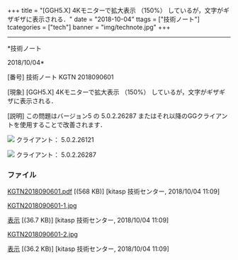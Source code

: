 ﻿+++
title = "[GGH5.X] 4Kモニターで拡大表示 （150%） しているが，文字がギザギザに表示される．"
date = "2018-10-04"
ttags = ["技術ノート"]
tcategories = ["tech"]
banner = "img/technote.jpg"
+++

-----------------------------------------------------------------------------------------------------------------------------

*技術ノート

2018/10/04*


[番号]
技術ノート KGTN 2018090601

[現象]
[GGH5.X] 4Kモニターで拡大表示 （150%）
しているが，文字がギザギザに表示される．

[説明]
この問題はバージョン5 の 5.0.2.26287
またはそれ以降のGGクライアントを使用することで改善されます．

![](http://techreport.kitasp.net/attachments/download/4146/KGTN2018090601-1.jpg)
クライアント： 5.0.2.26121

![](http://techreport.kitasp.net/attachments/download/4147/KGTN2018090601-2.jpg)
クライアント： 5.0.2.26287


### ファイル

 
 


[KGTN2018090601.pdf](http://techreport.kitasp.net/attachments/download/4145/KGTN2018090601.pdf)
 [(568 KB)] [kitasp 技術センター, 2018/10/04
11:09]

[KGTN2018090601-1.jpg](http://techreport.kitasp.net/attachments/download/4146/KGTN2018090601-1.jpg)

[表示](http://techreport.kitasp.net/attachments/4146/KGTN2018090601-1.jpg "表示")
 [(36.7 KB)] [kitasp 技術センター, 2018/10/04
11:09]

[KGTN2018090601-2.jpg](http://techreport.kitasp.net/attachments/download/4147/KGTN2018090601-2.jpg)

[表示](http://techreport.kitasp.net/attachments/4147/KGTN2018090601-2.jpg "表示")
 [(36.2 KB)] [kitasp 技術センター, 2018/10/04
11:09]


 


 

